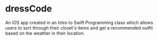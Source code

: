 # dressCode
An iOS app created in an Intro to Swift Programming class which allows users to sort through their closet's items and get a recommended outfit based on the weather in their location.
